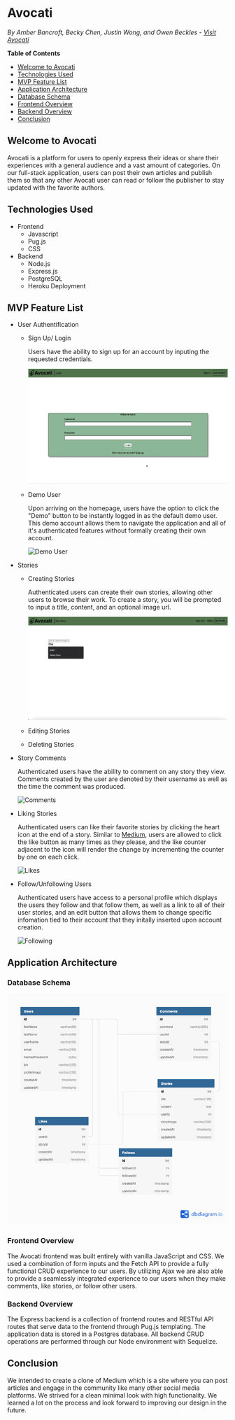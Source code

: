 # Avocati
*By Amber Bancroft, Becky Chen, Justin Wong, and Owen Beckles - [Visit Avocati](https://avocati.herokuapp.com/)*

**Table of Contents**
* [Welcome to Avocati](#welcome-to-avocati)
* [Technologies Used](#technologies-used)
* [MVP Feature List](#mvp-feature-list)
* [Application Architecture](#application-architecture)
* [Database Schema](#database-schema)
* [Frontend Overview](#frontend-overview)
* [Backend Overview](#backend-overview)
* [Conclusion](#conclusion)

## Welcome to Avocati
Avocati is a platform for users to openly express their ideas or share their experiences with a general audience and a vast amount of categories. On our full-stack application, users can post their own articles and publish them so that any other Avocati user can read or follow the publisher to stay updated with the favorite authors.

## Technologies Used
* Frontend
    * Javascript
    * Pug.js
    * CSS
* Backend
    * Node.js
    * Express.js
    * PostgreSQL
    * Heroku Deployment

## MVP Feature List
* User Authentification
    * Sign Up/ Login
        
        Users have the ability to sign up for an account by inputing the requested credentials.
        
        ![Sign Up/Login](/images/AvocatiLoginSignUp.gif)
    * Demo User
        
        Upon arriving on the homepage, users have the option to click the "Demo" button to be instantly logged in as the default demo user. This demo account allows them to navigate the application and all of it's authenticated features without formally creating their own account.
        
        ![Demo User](/images/AvocatiDemoExample.gif)
* Stories
    * Creating Stories
        
        Authenticated users can create their own stories, allowing other users to browse their work. To create a story, you will be prompted to input a title, content, and an optional image url.
        
        ![Create Stories](/images/WriteThings.gif)
    * Editing Stories
    * Deleting Stories
* Story Comments
    
    Authenticated users have the ability to comment on any story they view. Comments created by the user are denoted by their username as well as the time the comment was produced.
    
    ![Comments](/images/CreatingComments.gif)
* Liking Stories
    
    Authenticated users can like their favorite stories by clicking the heart icon at the end of a story. Similar to [Medium](https://medium.com/), users are allowed to click the like button as many times as they please, and the like counter adjacent to the icon will render the change by incrementing the counter by one on each click.
    
    ![Likes](/images/LikingStuff.gif)
* Follow/Unfollowing Users
    
    Authenticated users have access to a personal profile which displays the users they follow and that follow them, as well as a link to all of their user stories, and an edit button that allows them to change specific infomation tied to their account that they initally inserted upon account creation.
    
    ![Following](/images/FollowingUsers.gif)

## Application Architecture

### Database Schema
![Database](/images/DatabaseSchema.png)

### Frontend Overview
The Avocati frontend was built entirely with vanilla JavaScript and CSS. We used a combination of form inputs and the Fetch API to provide a fully functional CRUD experience to our users. By utilizing Ajax we are also able to provide a seamlessly integrated experience to our users when they make comments, like stories, or follow other users.

### Backend Overview
The Express backend is a collection of frontend routes and RESTful API routes that serve data to the frontend through Pug.js templating. The application data is stored in a Postgres database. All backend CRUD operations are performed through our Node environment with Sequelize.

## Conclusion
We intended to create a clone of Medium which is a site where you can post articles and engage in the community like many other social media platforms. We strived for a clean minimal look with high functionality. We learned a lot on the process and look forward to improving our design in the future.

